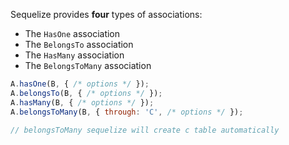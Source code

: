 
Sequelize provides **four** types of associations:

- The `HasOne` association
- The `BelongsTo` association
- The `HasMany` association
- The `BelongsToMany` association
```js
A.hasOne(B, { /* options */ });  
A.belongsTo(B, { /* options */ });  
A.hasMany(B, { /* options */ });  
A.belongsToMany(B, { through: 'C', /* options */ });

// belongsToMany sequelize will create c table automatically
```
